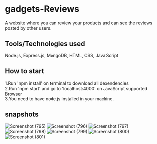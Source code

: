 # gadgets-Reviews
A website where you can review your products and can see the reviews posted by other users..

## Tools/Technologies used
Node.js, Express.js, MongoDB, HTML, CSS, Java Script
## How to start
1.Run 'npm install' on terminal to download all dependencies<br/>
2.Run 'npm start' and go to 'localhost:4000' on JavaScript supported Browser<br/>
3.You need to have node.js installed in your machine.
## snapshots

![Screenshot (795)](https://user-images.githubusercontent.com/64676780/129773667-3c71c33d-6f97-4c69-ac1f-aa64195315ba.png)
![Screenshot (796)](https://user-images.githubusercontent.com/64676780/129773665-5b6457f5-5713-4bdb-b1dd-41bdb18dd682.png)
![Screenshot (797)](https://user-images.githubusercontent.com/64676780/129773662-6fdc9d0d-6cac-490b-bc86-ecd51b45398d.png)
![Screenshot (798)](https://user-images.githubusercontent.com/64676780/129773652-3410c35d-ab66-4a92-b8a4-f9e6a9d238b6.png)
![Screenshot (799)](https://user-images.githubusercontent.com/64676780/129773687-97dd150e-30d8-4396-8c8a-35defff3e141.png)
![Screenshot (800)](https://user-images.githubusercontent.com/64676780/129773684-a9f169d8-02b0-4464-9668-228e1db9ccaa.png)
![Screenshot (801)](https://user-images.githubusercontent.com/64676780/129773673-39a42cfc-4ec4-4e93-b9cc-0fa1fdec0727.png)
